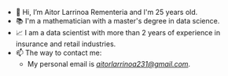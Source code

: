 - 👋 Hi, I’m Aitor Larrinoa Rementeria and I'm 25 years old. 
- 📚 I'm a mathematician with a master's degree in data science.
- 📈 I am a data scientist with more than 2 years of experience in insurance and retail industries.
- 📫 The way to contact me: 
     - My personal email is *aitorlarrinoa231@gmail.com*.

<!---
aitorlarrinoa/aitorlarrinoa is a ✨ special ✨ repository because its `README.md` (this file) appears on your GitHub profile.
You can click the Preview link to take a look at your changes.
--->
